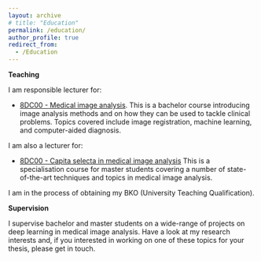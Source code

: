 ```yaml
---
layout: archive
# title: "Education"
permalink: /education/
author_profile: true
redirect_from:
  - /Education
---
```


**Teaching**

I am responsible lecturer for:
* <a href="https://research.tue.nl/en/courses/medical-image-analysis-3"> 8DC00 - Medical image analysis</a>.
This is a bachelor course introducing image analysis methods and on how they can be used to tackle clinical problems. Topics covered include image registration, machine learning, and computer-aided diagnosis. 

I am also a lecturer for: 
* <a href="https://research.tue.nl/en/courses/capita-selecta-in-medical-image-analysis-3"> 8DC00 - Capita selecta in medical image analysis</a>
This is a specialisation course for master students covering a number of state-of-the-art techniques and topics in medical image analysis.

I am in the process of obtaining my BKO (University Teaching Qualification).

**Supervision**

I supervise bachelor and master students on a wide-range of projects on deep learning in medical image analysis. Have a look at my research interests and, if you interested in working on one of these topics for your thesis, please get in touch.